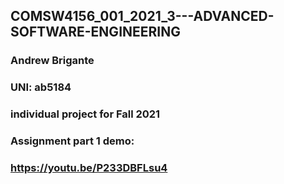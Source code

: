 ## COMSW4156_001_2021_3---ADVANCED-SOFTWARE-ENGINEERING

### Andrew Brigante
### UNI: ab5184

### individual project for Fall 2021
### Assignment part 1 demo:
### https://youtu.be/P233DBFLsu4
